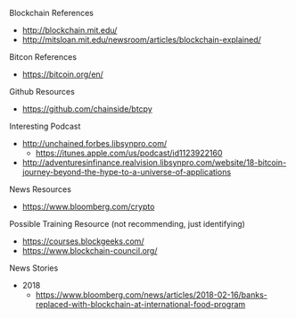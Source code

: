 
Blockchain References
* http://blockchain.mit.edu/
* http://mitsloan.mit.edu/newsroom/articles/blockchain-explained/


Bitcon References
* https://bitcoin.org/en/


Github Resources
* https://github.com/chainside/btcpy

Interesting Podcast
* http://unchained.forbes.libsynpro.com/
  * https://itunes.apple.com/us/podcast/id1123922160
* http://adventuresinfinance.realvision.libsynpro.com/website/18-bitcoin-journey-beyond-the-hype-to-a-universe-of-applications


News Resources
* https://www.bloomberg.com/crypto


Possible Training Resource (not recommending, just identifying)
* https://courses.blockgeeks.com/
* https://www.blockchain-council.org/



News Stories
* 2018
  * https://www.bloomberg.com/news/articles/2018-02-16/banks-replaced-with-blockchain-at-international-food-program
